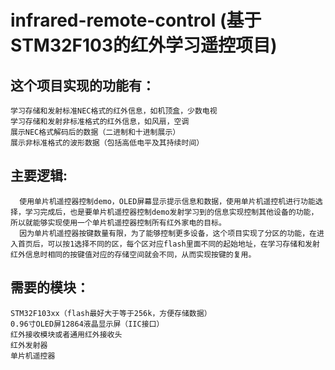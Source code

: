 # infrared-remote-control (基于STM32F103的红外学习遥控项目)

## 这个项目实现的功能有：
	学习存储和发射标准NEC格式的红外信息，如机顶盒，少数电视
	学习存储和发射非标准格式的红外信息，如风扇，空调
	展示NEC格式解码后的数据（二进制和十进制展示）
	展示非标准格式的波形数据（包括高低电平及其持续时间）
	
## 主要逻辑:
      使用单片机遥控器控制demo，OLED屏幕显示提示信息和数据，使用单片机遥控机进行功能选择，学习完成后，也是要单片机遥控器控制demo发射学习到的信息实现控制其他设备的功能，所以就能够实现使用一个单片机遥控器控制所有红外家电的目标。
      因为单片机遥控器按键数量有限，为了能够控制更多设备，这个项目实现了分区的功能，在进入首页后，可以按1选择不同的区，每个区对应flash里面不同的起始地址，在学习存储和发射红外信息时相同的按键值对应的存储空间就会不同，从而实现按键的复用。
	
## 需要的模块：
	STM32F103xx（flash最好大于等于256k，方便存储数据）
	0.96寸OLED屏12864液晶显示屏（IIC接口）
	红外接收模块或者通用红外接收头
	红外发射器
	单片机遥控器